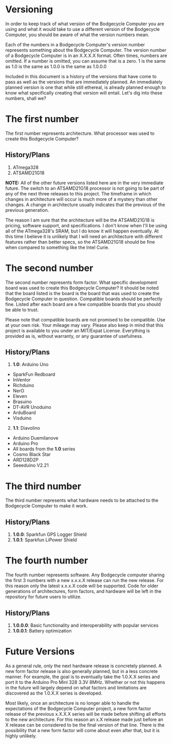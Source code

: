# Versioning
In order to keep track of what version of the Bodgecycle Computer you are using
and what it would take to use a different version of the Bodgecycle Computer,
you should be aware of what the version numbers mean.

Each of the numbers in a Bodgecycle Computer's version number represents
something about the Bodgecycle Computer. The version number of a Bodgecycle
Computer is in an X.X.X.X format. Often times, numbers are omitted. If a number
is omitted, you can assume that is a zero. 1 is the same as 1.0 is the same as
1.0.0 is the same as 1.0.0.0

Included in this document is a history of the versions that have come to pass
as well as the versions that are immediately planned. An immediately planned
version is one that while still ethereal, is already planned enough to know
what specifically creating that version will entail. Let's dig into these
numbers, shall we?

# The first number
The first number represents architecture. What processor was used to create
this Bodgecycle Computer?

## History/Plans
1. ATmega328
2. ATSAMD21G18

**NOTE:** All of the other future versions listed here are in the very
immediate future. The switch to an ATSAMD21G18 processor is not going to be
part of any of the next three releases to this project. The timeframe in which
changes in architecture will occur is much more of a mystery than other
changes. A change in architecture usually indicates that the previous of the
previous generation.

The reason I am sure that the architecture will be the ATSAMD21G18 is pricing,
software support, and specifications. I don't know when I'll be using all of
the ATmega328's SRAM, but I do know it will happen eventually. At this time I
believe it is unlikely that I will need an architecture with different
features rather than better specs, so the ATSAMD21G18 should be fine when
compared to something like the Intel Curie.

# The second number
The second number represents form factor. What specific development board was
used to create this Bodgecycle Computer? It should be noted that the board
listed is the board is the board that was used to create the Bodgecycle
Computer in question. Compatible boards should be perfectly fine. Listed after
each board are a few compatible boards that you should be able to trust.

Please note that compatible boards are not promised to be compatible. Use at
your own risk. Your mileage may vary. Please also keep in mind that this
project is available to you under an MIT/Expat License. Everything is provided
as is, without warranty, or any guarantee of usefulness.

## History/Plans
1. **1.0**: Arduino Uno
  * SparkFun Redboard
  * InVentor
  * Richduino
  * NerO
  * Eleven
  * Brasuino
  * DT-AVR Unoduino
  * ArduBoard
  * Visduino
2. **1.1**: Diavolino
  * Arduino Duemilanove
  * Arduino Pro
  * All boards from the **1.0** series
  * Cosmo Black Star
  * ARD128D2P
  * Seeeduino V2.21

# The third number
The third number represents what hardware needs to be attached to the
Bodgecycle Computer to make it work.

## History/Plans
1. **1.0.0**: Sparkfun GPS Logger Shield
2. **1.0.1**: Sparkfun LiPower Shield

# The fourth number
The fourth number represents software. Any Bodgecycle computer sharing the
first 3 numbers with a new x.x.x.X release can run the new release. For this
reason only the latest x.x.x.X code will be supported. Code for older
generations of architectures, form factors, and hardware will be left in the
repository for future users to utilize.

## History/Plans
1. **1.0.0.0**: Basic functionality and interoperability with popular services
2. **1.0.0.1**: Battery optimization

# Future Versions
As a general rule, only the next hardware release is concretely planned. A new
form factor release is also generally planned, but in a less concrete manner.
For example, the goal is to eventually take the 1.0.X.X series and port it to
the Arduino Pro Mini 328 3.3V 8MHz. Whether or not this happens in the future
will largely depend on what factors and limitations are discovered as the
1.0.X.X series is developed.

Most likely, once an architecture is no longer able to handle the expectations
of the Bodgecycle Computer project, a new form factor release of the previous
x.X.X.X series will be made before shifting all efforts to the new
architecture. For this reason an x.X release made just before an X release
can be considered to be the final version of that line. There is the
possibility that a new form factor will come about even after that, but it is
highly unlikely.
